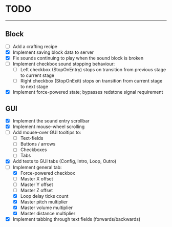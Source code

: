 # TODO

---

## Block

- [ ] Add a crafting recipe
- [x] Implement saving block data to server
- [x] Fix sounds continuing to play when the sound block is broken
- [ ] Implement checkbox sound stopping behaviour:
    - [ ] Left checkbox (StopOnEntry) stops on transition from previous stage to current stage
    - [ ] Right checkbox (StopOnExit) stops on transition from current stage to next stage
- [x] Implement force-powered state; bypasses redstone signal requirement

## GUI

- [x] Implement the sound entry scrollbar
- [x] Implement mouse-wheel scrolling
- [ ] Add mouse-over GUI tooltips to:
  - [ ] Text-fields
  - [ ] Buttons / arrows
  - [ ] Checkboxes
  - [ ] Tabs
- [x] Add texts to GUI tabs (Config, Intro, Loop, Outro)
- [ ] Implement general tab:
  - [x] Force-powered checkbox
  - [ ] Master X offset
  - [ ] Master Y offset
  - [ ] Master Z offset
  - [x] Loop delay ticks count
  - [x] Master pitch multiplier
  - [x] Master volume multiplier
  - [x] Master distance multiplier
- [x] Implement tabbing through text fields (forwards/backwards)
